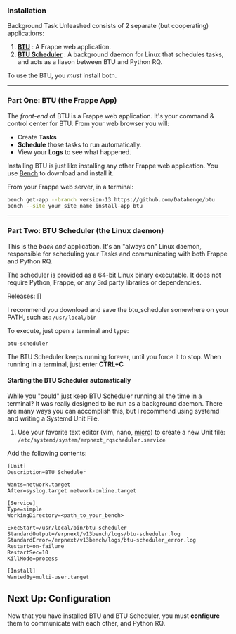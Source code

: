 ### Installation
Background Task Unleashed consists of 2 separate (but cooperating) applications:

1. **[BTU](https://github.com/Datahenge/btu)** : A Frappe web application.
2. **[BTU Scheduler](https://github.com/Datahenge/btu_scheduler_daemon)** : A background daemon for Linux that schedules tasks, and acts as a liason between BTU and Python RQ.

To use the BTU, you *must* install both.

----

### Part One: BTU (the Frappe App)
The *front-end* of BTU is a Frappe web application. It's your command & control center for BTU.  From your web browser you will:

* Create **Tasks**
* **Schedule** those tasks to run automatically.
* View your **Logs** to see what happened.

Installing BTU is just like installing any other Frappe web application. You use [Bench](https://github.com/frappe/bench) to download and install it.

From your Frappe web server, in a terminal:
```bash
bench get-app --branch version-13 https://github.com/Datahenge/btu
bench --site your_site_name install-app btu
```

----

### Part Two: BTU Scheduler (the Linux daemon)
This is the *back end* application.  It's an "always on" Linux daemon, responsible for scheduling your Tasks and communicating with both Frappe and Python RQ.

The scheduler is provided as a 64-bit Linux binary executable.  It does not require Python, Frappe, or any 3rd party libraries or dependencies.

Releases:
[]

I recommend you download and save the btu_scheduler somewhere on your PATH, such as: `/usr/local/bin`

To execute, just open a terminal and type:
```
btu-scheduler
```

The BTU Scheduler keeps running forever, until you force it to stop.  When running in a terminal, just enter **CTRL+C**

#### Starting the BTU Scheduler automatically
While you "could" just keep BTU Scheduler running all the time in a terminal?  It was really designed to be run as a background daemon.  There are many ways you can accomplish this, but I recommend using systemd and writing a Systemd Unit File.

1. Use your favorite text editor (vim, nano, [micro](https://micro-editor.github.io/)) to create a new Unit file: `/etc/systemd/system/erpnext_rqscheduler.service`

Add the following contents:

```
[Unit]
Description=BTU Scheduler

Wants=network.target
After=syslog.target network-online.target

[Service]
Type=simple
WorkingDirectory=<path_to_your_bench>

ExecStart=/usr/local/bin/btu-scheduler
StandardOutput=/erpnext/v13bench/logs/btu-scheduler.log
StandardError=/erpnext/v13bench/logs/btu-scheduler_error.log
Restart=on-failure
RestartSec=10
KillMode=process

[Install]
WantedBy=multi-user.target
```


## Next Up:  Configuration
Now that you have installed BTU and BTU Scheduler, you must **configure** them to communicate with each other, and Python RQ.
